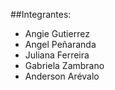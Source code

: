 ##Integrantes:
* Angie Gutierrez
* Angel Peñaranda
* Juliana Ferreira
* Gabriela Zambrano
* Anderson Arévalo
